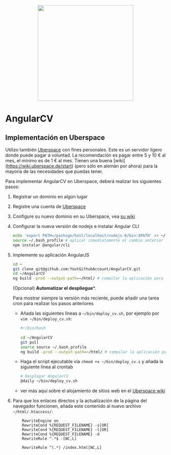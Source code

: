 <p align="center">
  <img src="https://github.com/StegSchreck/AngularCV/blob/master/src/assets/img/AngularCV.png" width="300px">
</p>

# AngularCV

## Implementación en Uberspace
Utilizo también [Uberspace](https://uberspace.de/) con fines personales. Este es un servidor ligero donde puede pagar a voluntad. La recomendación es pagar entre 5 y 10 € al mes, el mínimo es de 1 € al mes. Tienen una buena [wiki] (https://wiki.uberspace.de/start) (pero sólo en alemán por ahora) para la mayoría de las necesidades que puedas tener.

Para implementar AngularCV en Uberspace, deberá realizar los siguientes pasos:

1. Registrar un dominio en algún lugar
1. Registre una cuenta de [Uberspace](https://uberspace.de/)
1. Configure su nuevo dominio en su Uberspace, vea [su wiki](https://wiki.uberspace.de/domain:verwalten)
1. Configurar la nueva versión de nodejs e instalar Angular CLI
    ```sh
    echo 'export PATH=/package/host/localhost/nodejs-8/bin:$PATH' >> ~/.bash_profile # usa la nueva versión de nodejs, ya que ésta no es la predeterminada
    source ~/.bash_profile # aplicar inmediatamente el cambio anterior
    npm instalar @angular/cli
    ```
1. Implemente su aplicación AngularJS
    ```sh
    cd ~
    git clone git@github.com:YoutGithubAccount/AngularCV.git
    cd ~/AngularCV
    ng build -prod --output-path=~/html/ # compilar la aplicación para el entorno de producción y copiar el resultado en el directorio raíz de la web
    ```
    
    (Opcional) **Automatizar el despliegue***.
      
      Para mostrar siempre la versión más reciente, puede añadir una tarea cron para realizar los pasos anteriores
      * Añada las siguientes líneas a `~/bin/deploy_cv.sh`, por ejemplo por `vim ~/bin/deploy_cv.sh`:
        ```sh
        #!/bin/bash
  
        cd ~/AngularCV
        git pull
        source source ~/.bash_profile
        ng build -prod --output-path=~/html/ # compilar la aplicación para el entorno de producción y copiar el resultado en el directorio raíz de la web
        ```
      
      * Haga el script ejecutable vía `chmod +x ~/bin/deploy_cv.s` y añada la siguiente línea al crontab
        ```sh
        # Desplegar AngularCV
        @daily ~/bin/deploy_cv.sh
        ``` 
    
    * ver más aquí sobre el alojamiento de sitios web en el [Uberspace wiki](https://wiki.uberspace.de/start:web)
      
1. Para que los enlaces directos y la actualización de la página del navegador funcionen, añada este contenido al nuevo archivo `~/html/.htaccess/`:
    ```
        RewriteEngine on
        RewriteCond %{REQUEST_FILENAME} -s[OR]
        RewriteCond %{REQUEST_FILENAME} -l[OR]
        RewriteCond %{REQUEST_FILENAME} -d
        RewriteRule ^.*$ -[NC,L]
    
        RewriteRule ^(.*) /index.html[NC,L]
    ```
